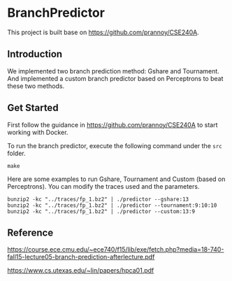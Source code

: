 # BranchPredictor

This project is built base on https://github.com/prannoy/CSE240A.

## Introduction

We implemented two branch prediction method: Gshare and Tournament. And implemented a custom branch predictor based on Perceptrons to beat these two methods.

## Get Started

First follow the guidance in https://github.com/prannoy/CSE240A to start working with Docker.

To run the branch predictor, execute the following command under the `src` folder.
```
make
```

Here are some examples to run Gshare, Tournament and Custom (based on Perceptrons). You can modify the traces used and the parameters.
```
bunzip2 -kc "../traces/fp_1.bz2" | ./predictor --gshare:13
bunzip2 -kc "../traces/fp_1.bz2" | ./predictor --tournament:9:10:10
bunzip2 -kc "../traces/fp_1.bz2" | ./predictor --custom:13:9
```

## Reference
https://course.ece.cmu.edu/~ece740/f15/lib/exe/fetch.php?media=18-740-fall15-lecture05-branch-prediction-afterlecture.pdf

https://www.cs.utexas.edu/~lin/papers/hpca01.pdf